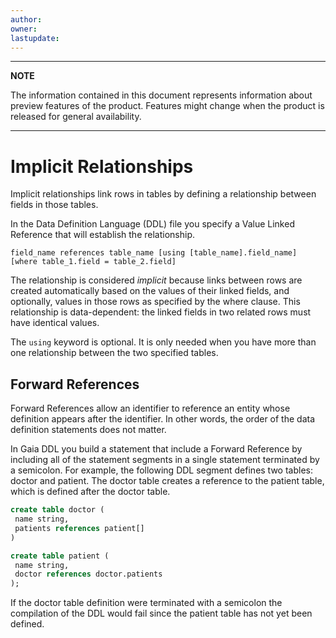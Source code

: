 ```yaml
---
author: 
owner: 
lastupdate: 
---
```


---

**NOTE**

The information contained in this document represents information about preview features of the product. Features might change when the product is released for general availability.

---

# Implicit Relationships

Implicit relationships link rows in tables by defining a relationship between fields in those tables.

In the Data Definition Language (DDL) file you specify a Value Linked Reference that will establish the relationship.

`field_name references table_name [using [table_name].field_name] [where table_1.field = table_2.field]`

The relationship is considered *implicit* because links between rows are created automatically based on the values of their linked fields, and optionally, values in those rows as specified by the where clause. This relationship is data-dependent: the linked fields in two related rows must have identical values.

The `using` keyword is optional. It is only needed when you have more than one relationship between the two specified tables.

## Forward References

Forward References allow an identifier to reference an entity whose definition appears after the identifier. In other words, the order of the data definition statements does not matter.

In Gaia DDL you build a statement that include a Forward Reference by including all of the statement segments in a single statement terminated by a semicolon. For example, the following DDL segment defines two tables: doctor and patient. The doctor table creates a reference to the patient table, which is defined after the doctor table.

```sql
create table doctor (
 name string,
 patients references patient[]
)

create table patient (
 name string,
 doctor references doctor.patients
);
```

If the doctor table definition were terminated with a semicolon the compilation of the DDL would fail since the patient table has not yet been defined.
